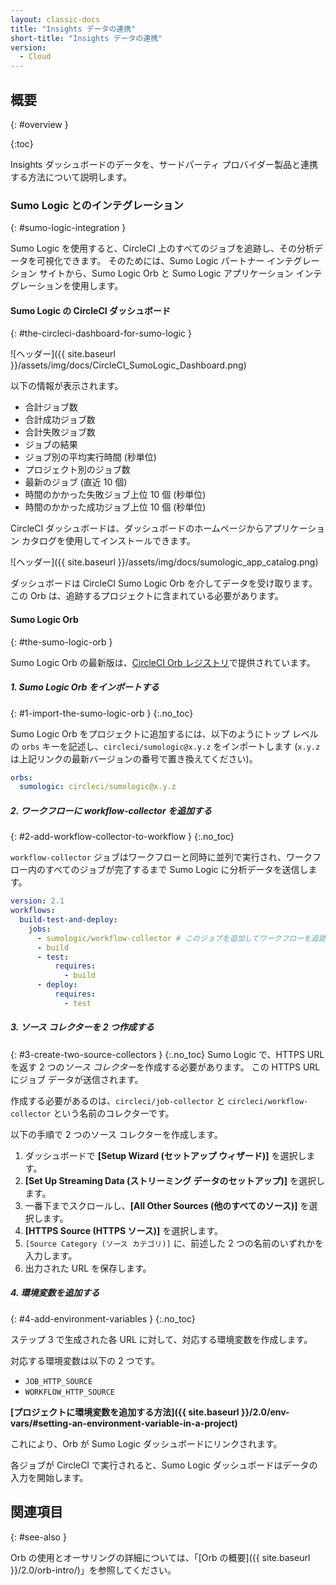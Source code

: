```yaml
---
layout: classic-docs
title: "Insights データの連携"
short-title: "Insights データの連携"
version:
  - Cloud
---
```


## 概要
{: #overview }

{:toc}

Insights ダッシュボードのデータを、サードパーティ プロバイダー製品と連携する方法について説明します。

### Sumo Logic とのインテグレーション
{: #sumo-logic-integration }

Sumo Logic を使用すると、CircleCI 上のすべてのジョブを追跡し、その分析データを可視化できます。 そのためには、Sumo Logic パートナー インテグレーション サイトから、Sumo Logic Orb と Sumo Logic アプリケーション インテグレーションを使用します。


#### Sumo Logic の CircleCI ダッシュボード
{: #the-circleci-dashboard-for-sumo-logic }

![ヘッダー]({{ site.baseurl }}/assets/img/docs/CircleCI_SumoLogic_Dashboard.png)

以下の情報が表示されます。

- 合計ジョブ数
- 合計成功ジョブ数
- 合計失敗ジョブ数
- ジョブの結果
- ジョブ別の平均実行時間 (秒単位)
- プロジェクト別のジョブ数
- 最新のジョブ (直近 10 個)
- 時間のかかった失敗ジョブ上位 10 個 (秒単位)
- 時間のかかった成功ジョブ上位 10 個 (秒単位)

CircleCI ダッシュボードは、ダッシュボードのホームページからアプリケーション カタログを使用してインストールできます。

![ヘッダー]({{ site.baseurl }}/assets/img/docs/sumologic_app_catalog.png)

ダッシュボードは CircleCI Sumo Logic Orb を介してデータを受け取ります。この Orb は、追跡するプロジェクトに含まれている必要があります。

#### Sumo Logic Orb
{: #the-sumo-logic-orb }

Sumo Logic Orb の最新版は、[CircleCI Orb レジストリ](https://circleci.com/developer/ja/orbs/orb/circleci/sumologic)で提供されています。

##### 1. Sumo Logic Orb をインポートする
{: #1-import-the-sumo-logic-orb }
{:.no_toc}

Sumo Logic Orb をプロジェクトに追加するには、以下のようにトップ レベルの `orbs` キーを記述し、`circleci/sumologic@x.y.z` をインポートします (`x.y.z` は上記リンクの最新バージョンの番号で置き換えてください)。

```yaml
orbs:
  sumologic: circleci/sumologic@x.y.z
```

##### 2. ワークフローに _workflow-collector_ を追加する
{: #2-add-workflow-collector-to-workflow }
{:.no_toc}

`workflow-collector` ジョブはワークフローと同時に並列で実行され、ワークフロー内のすべてのジョブが完了するまで Sumo Logic に分析データを送信します。

```yaml
version: 2.1
workflows:
  build-test-and-deploy:
    jobs:
      - sumologic/workflow-collector # このジョブを追加してワークフローを追跡します
      - build
      - test:
          requires:
            - build
      - deploy:
          requires:
            - test
```

##### 3. ソース コレクターを 2 つ作成する
{: #3-create-two-source-collectors }
{:.no_toc}
Sumo Logic で、HTTPS URL を返す 2 つの*ソース コレクター*を作成する必要があります。 この HTTPS URL にジョブ データが送信されます。

作成する必要があるのは、`circleci/job-collector` と `circleci/workflow-collector` という名前のコレクターです。

以下の手順で 2 つのソース コレクターを作成します。
1. ダッシュボードで **[Setup Wizard (セットアップ ウィザード)]** を選択します。
2. **[Set Up Streaming Data (ストリーミング データのセットアップ)]** を選択します。
3. 一番下までスクロールし、**[All Other Sources (他のすべてのソース)]** を選択します。
4. **[HTTPS Source (HTTPS ソース)]** を選択します。
5. `[Source Category (ソース カテゴリ)]` に、前述した 2 つの名前のいずれかを入力します。
6. 出力された URL を保存します。

##### 4. 環境変数を追加する
{: #4-add-environment-variables }
{:.no_toc}

ステップ 3 で生成された各 URL に対して、対応する環境変数を作成します。

対応する環境変数は以下の 2 つです。
- `JOB_HTTP_SOURCE`
- `WORKFLOW_HTTP_SOURCE`

**[プロジェクトに環境変数を追加する方法]({{ site.baseurl }}/2.0/env-vars/#setting-an-environment-variable-in-a-project)**

これにより、Orb が Sumo Logic ダッシュボードにリンクされます。

各ジョブが CircleCI で実行されると、Sumo Logic ダッシュボードはデータの入力を開始します。


## 関連項目
{: #see-also }

Orb の使用とオーサリングの詳細については、「[Orb の概要]({{ site.baseurl }}/2.0/orb-intro/)」を参照してください。

